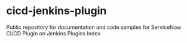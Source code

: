 # cicd-jenkins-plugin
Public repository for documentation and code samples for ServiceNow CI/CD Plugin on Jenkins Plugins Index
